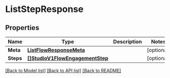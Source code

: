 # ListStepResponse

## Properties

Name | Type | Description | Notes
------------ | ------------- | ------------- | -------------
**Meta** | [**ListFlowResponseMeta**](ListFlowResponseMeta.md) |  |[optional] 
**Steps** | [**[]StudioV1FlowEngagementStep**](StudioV1FlowEngagementStep.md) |  |[optional] 

[[Back to Model list]](../README.md#documentation-for-models) [[Back to API list]](../README.md#documentation-for-api-endpoints) [[Back to README]](../README.md)


